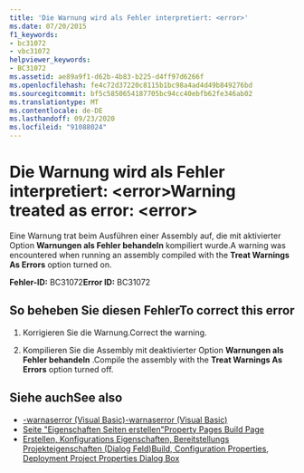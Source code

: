 ```yaml
---
title: 'Die Warnung wird als Fehler interpretiert: <error>'
ms.date: 07/20/2015
f1_keywords:
- bc31072
- vbc31072
helpviewer_keywords:
- BC31072
ms.assetid: ae89a9f1-d62b-4b83-b225-d4ff97d6266f
ms.openlocfilehash: fe4c72d37220c8115b1bc98a4ad4d49b849276bd
ms.sourcegitcommit: bf5c5850654187705bc94cc40ebfb62fe346ab02
ms.translationtype: MT
ms.contentlocale: de-DE
ms.lasthandoff: 09/23/2020
ms.locfileid: "91088024"
---
```

# <a name="warning-treated-as-error-error"></a><span data-ttu-id="634e3-102">Die Warnung wird als Fehler interpretiert: \<error></span><span class="sxs-lookup"><span data-stu-id="634e3-102">Warning treated as error: \<error></span></span>

<span data-ttu-id="634e3-103">Eine Warnung trat beim Ausführen einer Assembly auf, die mit aktivierter Option **Warnungen als Fehler behandeln** kompiliert wurde.</span><span class="sxs-lookup"><span data-stu-id="634e3-103">A warning was encountered when running an assembly compiled with the **Treat Warnings As Errors** option turned on.</span></span>  
  
 <span data-ttu-id="634e3-104">**Fehler-ID:** BC31072</span><span class="sxs-lookup"><span data-stu-id="634e3-104">**Error ID:** BC31072</span></span>  
  
## <a name="to-correct-this-error"></a><span data-ttu-id="634e3-105">So beheben Sie diesen Fehler</span><span class="sxs-lookup"><span data-stu-id="634e3-105">To correct this error</span></span>  
  
1. <span data-ttu-id="634e3-106">Korrigieren Sie die Warnung.</span><span class="sxs-lookup"><span data-stu-id="634e3-106">Correct the warning.</span></span>  
  
2. <span data-ttu-id="634e3-107">Kompilieren Sie die Assembly mit deaktivierter Option **Warnungen als Fehler behandeln** .</span><span class="sxs-lookup"><span data-stu-id="634e3-107">Compile the assembly with the **Treat Warnings As Errors** option turned off.</span></span>  
  
## <a name="see-also"></a><span data-ttu-id="634e3-108">Siehe auch</span><span class="sxs-lookup"><span data-stu-id="634e3-108">See also</span></span>

- [<span data-ttu-id="634e3-109">-warnaserror (Visual Basic)</span><span class="sxs-lookup"><span data-stu-id="634e3-109">-warnaserror (Visual Basic)</span></span>](../reference/command-line-compiler/warnaserror.md)
- <span data-ttu-id="634e3-110">[Seite "Eigenschaften Seiten erstellen"](/previous-versions/visualstudio/visual-studio-2010/zxbs6ywz(v=vs.100))</span><span class="sxs-lookup"><span data-stu-id="634e3-110">[Property Pages Build Page](/previous-versions/visualstudio/visual-studio-2010/zxbs6ywz(v=vs.100))</span></span>
- <span data-ttu-id="634e3-111">[Erstellen, Konfigurations Eigenschaften, Bereitstellungs Projekteigenschaften (Dialog Feld)](/previous-versions/visualstudio/visual-studio-2010/1befw7hy(v=vs.100))</span><span class="sxs-lookup"><span data-stu-id="634e3-111">[Build, Configuration Properties, Deployment Project Properties Dialog Box](/previous-versions/visualstudio/visual-studio-2010/1befw7hy(v=vs.100))</span></span>
